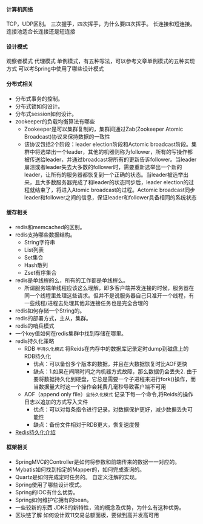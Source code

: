 #### 计算机网络
TCP，UDP区别。 三次握手，四次挥手，为什么要四次挥手。 长连接和短连接。 连接池适合长连接还是短连接

#### 设计模式
观察者模式 代理模式 单例模式，有五种写法，可以参考文章单例模式的五种实现方式 可以考Spring中使用了哪些设计模式

#### 分布式相关
- 分布式事务的控制。
- 分布式锁如何设计。
- 分布式session如何设计。
- zookeeper的负载均衡算法有哪些
  - Zookeeper是可以集群复制的，集群间通过Zab(Zookeeper Atomic Broadcast)协议来保持数据的一致性
  - 该协议包括2个阶段：leader election阶段和Actomic broadcast阶段。集群中将选举出一个leader，其他的机器则称为follower，所有的写操作都被传送给leader，并通过broadcast将所有的更新告诉follower。当leader崩溃或者leader失去大多数的follower时，需要重新选举出一个新的leader，让所有的服务器都恢复到一个正确的状态。当leader被选举出来，且大多数服务器完成了和leader的状态同步后，leader election的过程就结束了，将进入Atomic broadcast的过程。Actomic broadcast同步leader和follower之间的信息，保证leader和follower具备相同的系统状态

#### 缓存相关
- redis和memcached的区别。
- redis支持哪些数据结构。
  - String字符串
  - List列表
  - Set集合
  - Hash散列
  - Zset有序集合
- redis是单线程的么，所有的工作都是单线程么。
  - 所谓服务端单线程应该这么理解，即多客户端并发连接的时候，服务器在同一个线程里处理这些请求。但并不是说服务器自己只准开一个线程，有一些线程/进程去处理其他非连接任务也是完全合理的
- redis如何存储一个String的。
- redis的部署方式，主从，集群。
- redis的哨兵模式
- 一个key值如何在redis集群中找到存储在哪里。
- redis持久化策略
  - RDB `半持久化模式` 将Reids在内存中的数据库记录定时dump到磁盘上的RDB持久化
    - 优点：可以备份多个版本的数据，并且在大数据恢复时比AOF更快
    - 缺点：1.如果在间隔时间之内机器方式故障，那么数据仍会丢失2. 由于要将数据持久化到硬盘，它总是需要一个子进程来进行fork()操作，而当数据量大时这一个操作会耗费几毫秒导致客户端不可用
  - AOF（append only file）`全持久化模式` 记录下每一个命令,将Reids的操作日志以追加的方式写入文件
    - 优点：可以对每条指令进行记录，对数据保护更好，减少数据丢失可能性
    - 缺点：备份文件相对于RDB更大，恢复速度慢
- [Redis持久化介绍](https://www.cnblogs.com/chenliangcl/p/7240350.html)

#### 框架相关
- SpringMVC的Controller是如何将参数和前端传来的数据一一对应的。
- Mybatis如何找到指定的Mapper的，如何完成查询的。
- Quartz是如何完成定时任务的。 自定义注解的实现。
- Spring使用了哪些设计模式。
- Spring的IOC有什么优势。
- Spring如何维护它拥有的bean。
- 一些较新的东西 JDK8的新特性，流的概念及优势，为什么有这种优势。
- 区块链了解 如何设计双11交易总额面板，要做到高并发高可用
